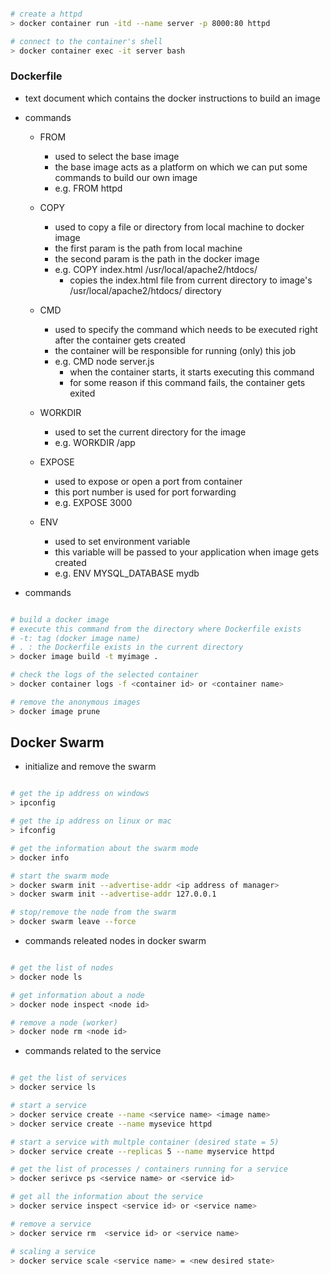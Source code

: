 ```bash

# create a httpd
> docker container run -itd --name server -p 8000:80 httpd

# connect to the container's shell
> docker container exec -it server bash

```

### Dockerfile

- text document which contains the docker instructions to build an image
- commands

  - FROM

    - used to select the base image
    - the base image acts as a platform on which we can put some commands to build our own image
    - e.g. FROM httpd

  - COPY

    - used to copy a file or directory from local machine to docker image
    - the first param is the path from local machine
    - the second param is the path in the docker image
    - e.g. COPY index.html /usr/local/apache2/htdocs/
      - copies the index.html file from current directory to image's /usr/local/apache2/htdocs/ directory

  - CMD

    - used to specify the command which needs to be executed right after the container gets created
    - the container will be responsible for running (only) this job
    - e.g. CMD node server.js
      - when the container starts, it starts executing this command
      - for some reason if this command fails, the container gets exited

  - WORKDIR

    - used to set the current directory for the image
    - e.g. WORKDIR /app

  - EXPOSE

    - used to expose or open a port from container
    - this port number is used for port forwarding
    - e.g. EXPOSE 3000

  - ENV
    - used to set environment variable
    - this variable will be passed to your application when image gets created
    - e.g. ENV MYSQL_DATABASE mydb

- commands

```bash

# build a docker image
# execute this command from the directory where Dockerfile exists
# -t: tag (docker image name)
# . : the Dockerfile exists in the current directory
> docker image build -t myimage .

# check the logs of the selected container
> docker container logs -f <container id> or <container name>

# remove the anonymous images
> docker image prune

```

## Docker Swarm

- initialize and remove the swarm

```bash

# get the ip address on windows
> ipconfig

# get the ip address on linux or mac
> ifconfig

# get the information about the swarm mode
> docker info

# start the swarm mode
> docker swarm init --advertise-addr <ip address of manager>
> docker swarm init --advertise-addr 127.0.0.1

# stop/remove the node from the swarm
> docker swarm leave --force

```

- commands releated nodes in docker swarm

```bash

# get the list of nodes
> docker node ls

# get information about a node
> docker node inspect <node id>

# remove a node (worker)
> docker node rm <node id>

```

- commands related to the service

```bash

# get the list of services
> docker service ls

# start a service
> docker service create --name <service name> <image name>
> docker service create --name mysevice httpd

# start a service with multple container (desired state = 5)
> docker service create --replicas 5 --name myservice httpd

# get the list of processes / containers running for a service
> docker serivce ps <service name> or <service id>

# get all the information about the service
> docker service inspect <service id> or <service name>

# remove a service
> docker service rm  <service id> or <service name>

# scaling a service
> docker service scale <service name> = <new desired state>

```
